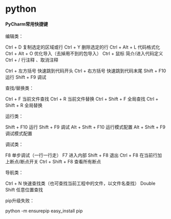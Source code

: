 # python
#### PyCharm常用快捷键

编辑类：

Ctrl + D       复制选定的区域或行
Ctrl + Y      删除选定的行
Ctrl + Alt + L   代码格式化
Ctrl + Alt + O   优化导入（去掉用不到的包导入）
Ctrl + 鼠标    简介/进入代码定义   
Ctrl + /      行注释 、取消注释

Ctrl + 左方括号  快速跳到代码开头
Ctrl + 右方括号  快速跳到代码末尾
Shift + F10    运行
Shift + F9     调试

查找/替换类：

Ctrl + F     当前文件查找
Ctrl + R     当前文件替换
Ctrl + Shift + F 全局查找
Ctrl + Shift + R 全局替换 

运行类：

Shift + F10    运行
Shift + F9     调试
Alt + Shift + F10 运行模式配置
Alt + Shift + F9  调试模式配置

调试类：

F8        单步调试（一行一行走）
F7        进入内部
Shift + F8    退出
Ctrl + F8     在当前行加上断点/断点开关
Ctrl + Shift + F8 查看所有断点

导航类：

Ctrl + N     快速查找类（也可查找当前工程中的文件，以文件名查找）
Double Shift   任意位置查找



pip升级失败：

python -m ensurepip
easy_install pip